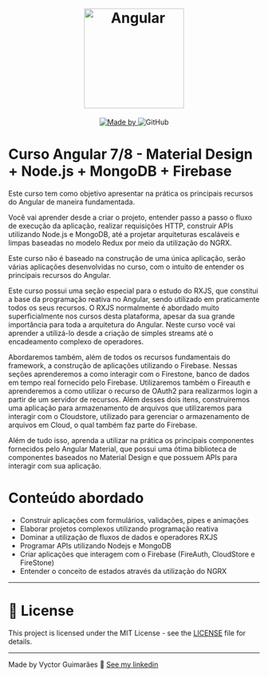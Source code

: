 <h1 align="center">
	<img alt="Angular" src="https://angular.io/assets/images/logos/angular/angular.svg" width="200px" />
</h1>

<p align="center">
	<a href="https://www.linkedin.com/in/vyctorguimaraes/" target="_blank" rel="noopener noreferrer">
    <img alt="Made by" src="https://img.shields.io/badge/made%20by-vyctor%20guimarães-%23FF9000">
  </a>
 <img alt="GitHub" src="https://img.shields.io/github/license/EliasGcf/gobarber?color=%23FF9000">
</p>

# Curso Angular 7/8 - Material Design + Node.js + MongoDB + Firebase

Este curso tem como objetivo apresentar na prática os principais recursos do Angular de maneira fundamentada.

Você vai aprender desde a criar o projeto, entender passo a passo o fluxo de execução da aplicação, realizar requisições HTTP, construir APIs utilizando Node.js e MongoDB, até a projetar arquiteturas escaláveis e limpas baseadas no modelo Redux por meio da utilização do NGRX.

Este curso não é baseado na construção de uma única aplicação, serão várias aplicações desenvolvidas no curso, com o intuito de entender os principais recursos do Angular.

Este curso possui uma seção especial para o estudo do RXJS, que constitui a base da programação reativa no Angular, sendo utilizado em praticamente todos os seus recursos. O RXJS normalmente é abordado muito superficialmente nos cursos desta plataforma, apesar da sua grande importância para toda a arquitetura do Angular. Neste curso você vai aprender a utilizá-lo desde a criação de simples streams até o encadeamento complexo de operadores.

Abordaremos também, além de todos os recursos fundamentais do framework, a construção de aplicações utilizando o Firebase. Nessas seções aprenderemos a como interagir com o Firestone, banco de dados em tempo real fornecido pelo Firebase. Utilizaremos também o Fireauth e aprenderemos a como utilizar o recurso de OAuth2 para realizarmos login a partir de um servidor de recursos. Além desses dois itens, construiremos uma aplicação para armazenamento de arquivos que utilizaremos para interagir com o Cloudstore, utilizado para gerenciar o armazenamento de arquivos em Cloud, o qual também faz parte do Firebase.

Além de tudo isso, aprenda a utilizar na prática os principais componentes fornecidos pelo Angular Material, que possui uma ótima biblioteca de componentes baseados no Material Design e que possuem APIs para interagir com sua aplicação.

# Conteúdo abordado

 - Construir aplicações com formulários, validações, pipes e animações
- Elaborar projetos complexos utilizando programação reativa
- Dominar a utilização de fluxos de dados e operadores RXJS
- Programar APIs utilizando Nodejs e MongoDB
- Criar aplicações que interagem com o Firebase (FireAuth, CloudStore e FireStone)
- Entender o conceito de estados através da utilização do NGRX
 
---

# 📝 License

This project is licensed under the MIT License - see the [LICENSE](LICENSE) file for details.

---

Made by Vyctor Guimarães 👋 [See my linkedin](https://www.linkedin.com/in/vyctorguimaraes/)

